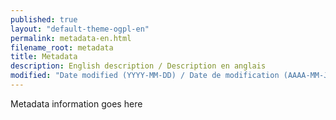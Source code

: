 ```yaml
---
published: true
layout: "default-theme-ogpl-en"
permalink: metadata-en.html
filename_root: metadata
title: Metadata
description: English description / Description en anglais
modified: "Date modified (YYYY-MM-DD) / Date de modification (AAAA-MM-JJ)"
---
```


Metadata information goes here
